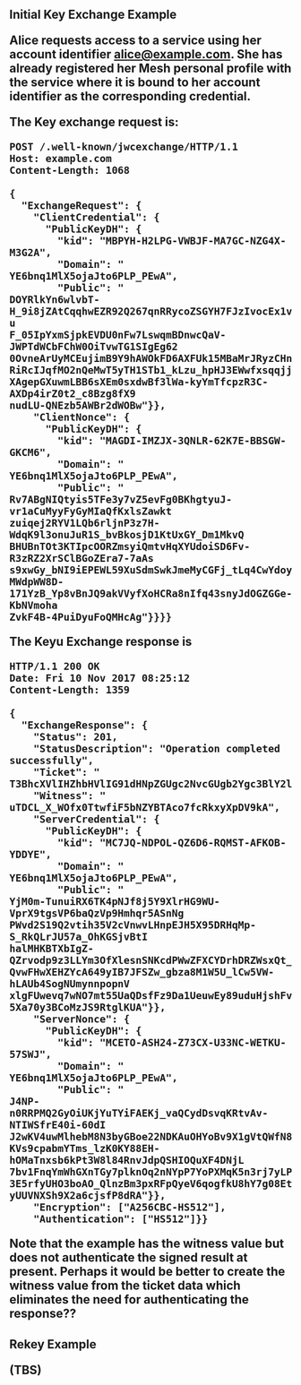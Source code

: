 
<h2>Initial Key Exchange Example

Alice requests access to a service using her account identifier alice@example.com.
She has already registered her Mesh personal profile with the service where it is bound
to her account identifier as the corresponding credential.

The Key exchange request is:


~~~~
POST /.well-known/jwcexchange/HTTP/1.1
Host: example.com
Content-Length: 1068

{
  "ExchangeRequest": {
    "ClientCredential": {
      "PublicKeyDH": {
        "kid": "MBPYH-H2LPG-VWBJF-MA7GC-NZG4X-M3G2A",
        "Domain": "
YE6bnq1MlX5ojaJto6PLP_PEwA",
        "Public": "
DOYRlkYn6wlvbT-H_9i8jZAtCqqhwEZR92Q267qnRRycoZSGYH7FJzIvocEx1v-u
F_05IpYxmSjpkEVDU0nFw7LswqmBDnwcQaV-JWPTdWCbFChW0OiTvwTG1SIgEg62
0OvneArUyMCEujimB9Y9hAWOkFD6AXFUk15MBaMrJRyzCHnrQDnbC2SRBHInuyeP
RiRcIJqfMO2nQeMwT5yTH1STb1_kLzu_hpHJ3EWwfxsqqjjScSq5TrshFtJ5__kL
XAgepGXuwmLBB6sXEm0sxdwBf3lWa-kyYmTfcpzR3C-AXDp4irZ0t2_c8Bzg8fX9
nudLU-QNEzb5AWBr2dWOBw"}},
    "ClientNonce": {
      "PublicKeyDH": {
        "kid": "MAGDI-IMZJX-3QNLR-62K7E-BBSGW-GKCM6",
        "Domain": "
YE6bnq1MlX5ojaJto6PLP_PEwA",
        "Public": "
Rv7ABgNIQtyis5TFe3y7vZ5evFg0BKhgtyuJ-vr1aCuMyyFyGyMIaQfKxlsZawkt
zuiqej2RYV1LQb6rljnP3z7H-WdqK9l3onuJuR1S_bvBkosjD1KtUxGY_Dm1MkvQ
BHUBnTOt3KTIpcOORZmsyiQmtvHqXYUdoiSD6Fv-R3zRZ2XrSClBGoZEra7-7aAs
s9xwGy_bNI9iEPEWL59XuSdmSwkJmeMyCGFj_tLq4CwYdoyBFpvHB78RxJBXxmRY
MWdpWW8D-171YzB_Yp8vBnJQ9akVVyfXoHCRa8nIfq43snyJdOGZGGe-KbNVmoha
ZvkF4B-4PuiDyuFoQMHcAg"}}}}
~~~~


The Keyu Exchange response is


~~~~
HTTP/1.1 200 OK
Date: Fri 10 Nov 2017 08:25:12
Content-Length: 1359

{
  "ExchangeResponse": {
    "Status": 201,
    "StatusDescription": "Operation completed successfully",
    "Ticket": "
T3BhcXVlIHZhbHVlIG91dHNpZGUgc2NvcGUgb2Ygc3BlY2lmaWNhdGlvbg",
    "Witness": "
uTDCL_X_WOfx0TtwfiF5bNZYBTAco7fcRkxyXpDV9kA",
    "ServerCredential": {
      "PublicKeyDH": {
        "kid": "MC7JQ-NDPOL-QZ6D6-RQMST-AFKOB-YDDYE",
        "Domain": "
YE6bnq1MlX5ojaJto6PLP_PEwA",
        "Public": "
YjM0m-TunuiRX6TK4pNJf8j5Y9XlrHG9WU-VprX9tgsVP6baQzVp9Hmhqr5ASnNg
PWvd2S19Q2vtih35V2cVnwvLHnpEJH5X95DRHqMp-S_RkQLrJU57a_OhKGSjvBtI
halMHKBTXbIgZ-QZrvodp9z3LLYm3OfXlesnSNKcdPWwZFXCYDrhDRZWsxQt_SVP
QvwFHwXEHZYcA649yIB7JFSZw_gbza8M1W5U_lCw5VW-hLAUb4SogNUmynnpopnV
xlgFUwevq7wNO7mt55UaQDsfFz9Da1UeuwEy89uduHjshFvCC_Fhb8QTJuQbAIvJ
5Xa70y3BCoMzJS9RtglKUA"}},
    "ServerNonce": {
      "PublicKeyDH": {
        "kid": "MCETO-ASH24-Z73CX-U33NC-WETKU-57SWJ",
        "Domain": "
YE6bnq1MlX5ojaJto6PLP_PEwA",
        "Public": "
J4NP-n0RRPMQ2GyOiUKjYuTYiFAEKj_vaQCydDsvqKRtvAv-NTIWSfrE40i-60dI
J2wKV4uwMlhebM8N3byGBoe22NDKAuOHYoBv9X1gVtQWfN8bTTOu87QKfch6IhlW
KVs9cpabmYTms_lzK0KY88EH-hOMaTnxsb6kPt3W8l84RnvJdpQSHIOQuXF4DNjL
7bv1FnqYmWhGXnTGy7plknOq2nNYpP7YoPXMqK5n3rj7yLPQFZC6zKviS2ri6CaV
3E5rfyUHO3boAO_QlnzBm3pxRFpQyeV6qogfkU8hY7g08EtC3TgFi5wDYL7E0CCM
yUUVNXSh9X2a6cjsfP8dRA"}},
    "Encryption": ["A256CBC-HS512"],
    "Authentication": ["HS512"]}}
~~~~


Note that the example has the witness value but does not authenticate the signed 
result at present. Perhaps it would be better to create the witness value from the 
ticket data which eliminates the need for authenticating the response??


<h2>Rekey Example

(TBS)

